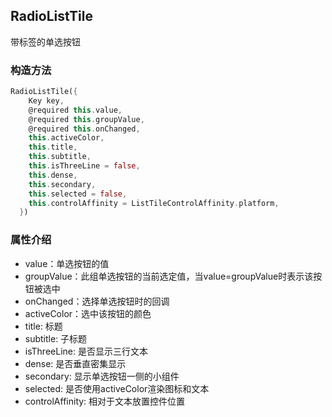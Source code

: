 ## **RadioListTile**

>
带标签的单选按钮

### 构造方法
``` dart
RadioListTile({
    Key key,
    @required this.value,
    @required this.groupValue,
    @required this.onChanged,
    this.activeColor,
    this.title,
    this.subtitle,
    this.isThreeLine = false,
    this.dense,
    this.secondary,
    this.selected = false,
    this.controlAffinity = ListTileControlAffinity.platform,
  })
```

### 属性介绍
* value：单选按钮的值
* groupValue：此组单选按钮的当前选定值，当value=groupValue时表示该按钮被选中
* onChanged：选择单选按钮时的回调
* activeColor：选中该按钮的颜色
* title: 标题
* subtitle: 子标题
* isThreeLine: 是否显示三行文本
* dense: 是否垂直密集显示
* secondary: 显示单选按钮一侧的小组件
* selected: 是否使用activeColor渲染图标和文本
* controlAffinity: 相对于文本放置控件位置